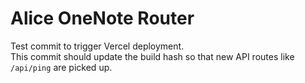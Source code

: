 # Alice OneNote Router

Test commit to trigger Vercel deployment.  
This commit should update the build hash so that new API routes like `/api/ping` are picked up. 

